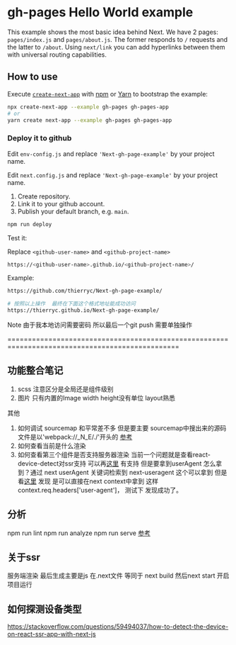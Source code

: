# gh-pages Hello World example

This example shows the most basic idea behind Next. We have 2 pages: `pages/index.js` and `pages/about.js`. The former responds to `/` requests and the latter to `/about`. Using `next/link` you can add hyperlinks between them with universal routing capabilities.

## How to use

Execute [`create-next-app`](https://github.com/vercel/next.js/tree/canary/packages/create-next-app) with [npm](https://docs.npmjs.com/cli/init) or [Yarn](https://yarnpkg.com/lang/en/docs/cli/create/) to bootstrap the example:

```bash
npx create-next-app --example gh-pages gh-pages-app
# or
yarn create next-app --example gh-pages gh-pages-app
```

### Deploy it to github

Edit `env-config.js` and replace `'Next-gh-page-example'` by your project name.

Edit `next.config.js` and replace `'Next-gh-page-example'` by your project name.

1.  Create repository.
2.  Link it to your github account.
3.  Publish your default branch, e.g. `main`.

```bash
npm run deploy
```

Test it:

Replace `<github-user-name>` and `<github-project-name>`

```bash
https://<github-user-name>.github.io/<github-project-name>/
```

Example:

```bash
https://github.com/thierryc/Next-gh-page-example/

# 按照以上操作  最终在下面这个格式地址能成功访问
https://thierryc.github.io/Next-gh-page-example/
```

Note 
由于我本地访问需要密码  所以最后一个git push 需要单独操作



================================================================================================
## 功能整合笔记
  1. scss 注意区分是全局还是组件级别
  2. 图片 只有内置的Image width height没有单位 layout熟悉
   

其他
 1. 如何调试  sourcemap
     和平常差不多  但是要主要 sourcemap中搜出来的源码文件是以'webpack://_N_E/./'开头的
     [参考](https://nextjs.org/docs/advanced-features/debugging)
 2. 如何查看当前是什么渲染
 3. 如何查看第三个组件是否支持服务器渲染
   当前一个问题就是查看react-device-detect对ssr支持 可以再[这里](https://github.com/duskload/react-device-detect/blob/master/docs/api.md) 有支持  但是要拿到userAgent  怎么拿到？通过 next  userAgent  关键词检索到 next-useragent 这个可以拿到 但是看[这里](https://github.com/tokuda109/next-useragent)
   发现 是可以直接在next context中拿到 这样 context.req.headers['user-agent']， 测试下 发现成功了。

## 分析
npm run lint
npm run analyze
npm run serve
[参考](https://github.com/vercel/next.js/tree/canary/examples/analyze-bundles)

## 关于ssr
服务端渲染 最后生成主要是js  在.next文件  等同于 next build  然后next start 开启项目运行

## 如何探测设备类型
https://stackoverflow.com/questions/59494037/how-to-detect-the-device-on-react-ssr-app-with-next-js
